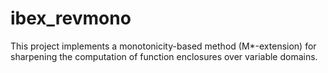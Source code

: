 # ibex_revmono
This project implements a monotonicity-based method (M*-extension) for sharpening the computation of function enclosures over variable domains.
